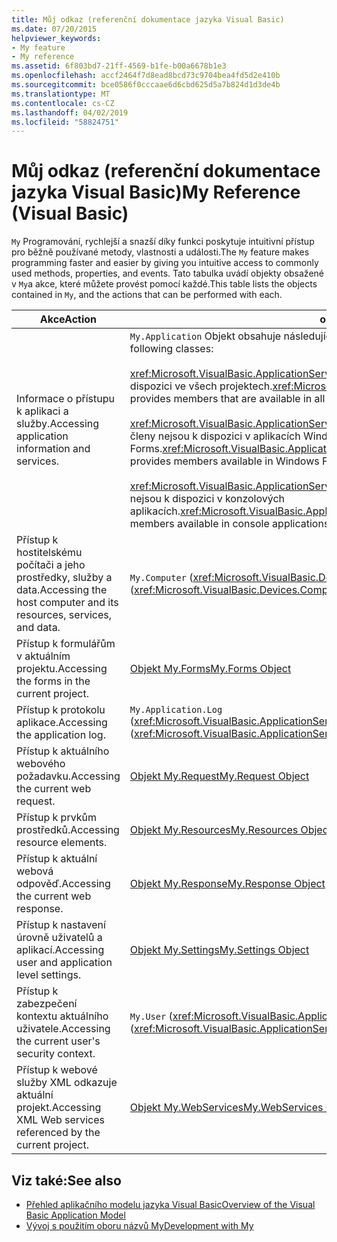 ```yaml
---
title: Můj odkaz (referenční dokumentace jazyka Visual Basic)
ms.date: 07/20/2015
helpviewer_keywords:
- My feature
- My reference
ms.assetid: 6f803bd7-21ff-4569-b1fe-b00a6678b1e3
ms.openlocfilehash: accf2464f7d8ead8bcd73c9704bea4fd5d2e410b
ms.sourcegitcommit: bce0586f0cccaae6d6cbd625d5a7b824d1d3de4b
ms.translationtype: MT
ms.contentlocale: cs-CZ
ms.lasthandoff: 04/02/2019
ms.locfileid: "58824751"
---
```

# <a name="my-reference-visual-basic"></a><span data-ttu-id="ca728-102">Můj odkaz (referenční dokumentace jazyka Visual Basic)</span><span class="sxs-lookup"><span data-stu-id="ca728-102">My Reference (Visual Basic)</span></span>
<span data-ttu-id="ca728-103">`My` Programování, rychlejší a snazší díky funkci poskytuje intuitivní přístup pro běžně používané metody, vlastnosti a události.</span><span class="sxs-lookup"><span data-stu-id="ca728-103">The `My` feature makes programming faster and easier by giving you intuitive access to commonly used methods, properties, and events.</span></span> <span data-ttu-id="ca728-104">Tato tabulka uvádí objekty obsažené v `My`a akce, které můžete provést pomocí každé.</span><span class="sxs-lookup"><span data-stu-id="ca728-104">This table lists the objects contained in `My`, and the actions that can be performed with each.</span></span>  
  
|<span data-ttu-id="ca728-105">**Akce**</span><span class="sxs-lookup"><span data-stu-id="ca728-105">**Action**</span></span>|<span data-ttu-id="ca728-106">**objekt**</span><span class="sxs-lookup"><span data-stu-id="ca728-106">**Object**</span></span>|  
|----------------|----------------|  
|<span data-ttu-id="ca728-107">Informace o přístupu k aplikaci a služby.</span><span class="sxs-lookup"><span data-stu-id="ca728-107">Accessing application information and services.</span></span>|<span data-ttu-id="ca728-108">`My.Application` Objekt obsahuje následující třídy:</span><span class="sxs-lookup"><span data-stu-id="ca728-108">The `My.Application` object consists of the following classes:</span></span><br /><br /> <span data-ttu-id="ca728-109"><xref:Microsoft.VisualBasic.ApplicationServices.ApplicationBase> obsahuje členy, které jsou k dispozici ve všech projektech.</span><span class="sxs-lookup"><span data-stu-id="ca728-109"><xref:Microsoft.VisualBasic.ApplicationServices.ApplicationBase> provides members that are available in all projects.</span></span><br /><br /> <span data-ttu-id="ca728-110"><xref:Microsoft.VisualBasic.ApplicationServices.WindowsFormsApplicationBase> obsahuje členy nejsou k dispozici v aplikacích Windows Forms.</span><span class="sxs-lookup"><span data-stu-id="ca728-110"><xref:Microsoft.VisualBasic.ApplicationServices.WindowsFormsApplicationBase> provides members available in Windows Forms applications.</span></span><br /><br /> <span data-ttu-id="ca728-111"><xref:Microsoft.VisualBasic.ApplicationServices.ConsoleApplicationBase> obsahuje členy nejsou k dispozici v konzolových aplikacích.</span><span class="sxs-lookup"><span data-stu-id="ca728-111"><xref:Microsoft.VisualBasic.ApplicationServices.ConsoleApplicationBase> provides members available in console applications.</span></span>|  
|<span data-ttu-id="ca728-112">Přístup k hostitelskému počítači a jeho prostředky, služby a data.</span><span class="sxs-lookup"><span data-stu-id="ca728-112">Accessing the host computer and its resources, services, and data.</span></span>|<span data-ttu-id="ca728-113">`My.Computer` (<xref:Microsoft.VisualBasic.Devices.Computer>)</span><span class="sxs-lookup"><span data-stu-id="ca728-113">`My.Computer` (<xref:Microsoft.VisualBasic.Devices.Computer>)</span></span>|  
|<span data-ttu-id="ca728-114">Přístup k formulářům v aktuálním projektu.</span><span class="sxs-lookup"><span data-stu-id="ca728-114">Accessing the forms in the current project.</span></span>|[<span data-ttu-id="ca728-115">Objekt My.Forms</span><span class="sxs-lookup"><span data-stu-id="ca728-115">My.Forms Object</span></span>](../../../visual-basic/language-reference/objects/my-forms-object.md)|  
|<span data-ttu-id="ca728-116">Přístup k protokolu aplikace.</span><span class="sxs-lookup"><span data-stu-id="ca728-116">Accessing the application log.</span></span>|<span data-ttu-id="ca728-117">`My.Application.Log` (<xref:Microsoft.VisualBasic.ApplicationServices.ApplicationBase.Log%2A>)</span><span class="sxs-lookup"><span data-stu-id="ca728-117">`My.Application.Log` (<xref:Microsoft.VisualBasic.ApplicationServices.ApplicationBase.Log%2A>)</span></span>|  
|<span data-ttu-id="ca728-118">Přístup k aktuálního webového požadavku.</span><span class="sxs-lookup"><span data-stu-id="ca728-118">Accessing the current web request.</span></span>|[<span data-ttu-id="ca728-119">Objekt My.Request</span><span class="sxs-lookup"><span data-stu-id="ca728-119">My.Request Object</span></span>](../../../visual-basic/language-reference/objects/my-request-object.md)|  
|<span data-ttu-id="ca728-120">Přístup k prvkům prostředků.</span><span class="sxs-lookup"><span data-stu-id="ca728-120">Accessing resource elements.</span></span>|[<span data-ttu-id="ca728-121">Objekt My.Resources</span><span class="sxs-lookup"><span data-stu-id="ca728-121">My.Resources Object</span></span>](../../../visual-basic/language-reference/objects/my-resources-object.md)|  
|<span data-ttu-id="ca728-122">Přístup k aktuální webová odpověď.</span><span class="sxs-lookup"><span data-stu-id="ca728-122">Accessing the current web response.</span></span>|[<span data-ttu-id="ca728-123">Objekt My.Response</span><span class="sxs-lookup"><span data-stu-id="ca728-123">My.Response Object</span></span>](../../../visual-basic/language-reference/objects/my-response-object.md)|  
|<span data-ttu-id="ca728-124">Přístup k nastavení úrovně uživatelů a aplikací.</span><span class="sxs-lookup"><span data-stu-id="ca728-124">Accessing user and application level settings.</span></span>|[<span data-ttu-id="ca728-125">Objekt My.Settings</span><span class="sxs-lookup"><span data-stu-id="ca728-125">My.Settings Object</span></span>](../../../visual-basic/language-reference/objects/my-settings-object.md)|  
|<span data-ttu-id="ca728-126">Přístup k zabezpečení kontextu aktuálního uživatele.</span><span class="sxs-lookup"><span data-stu-id="ca728-126">Accessing the current user's security context.</span></span>|<span data-ttu-id="ca728-127">`My.User` (<xref:Microsoft.VisualBasic.ApplicationServices.User>)</span><span class="sxs-lookup"><span data-stu-id="ca728-127">`My.User` (<xref:Microsoft.VisualBasic.ApplicationServices.User>)</span></span>|  
|<span data-ttu-id="ca728-128">Přístup k webové služby XML odkazuje aktuální projekt.</span><span class="sxs-lookup"><span data-stu-id="ca728-128">Accessing XML Web services referenced by the current project.</span></span>|[<span data-ttu-id="ca728-129">Objekt My.WebServices</span><span class="sxs-lookup"><span data-stu-id="ca728-129">My.WebServices Object</span></span>](../../../visual-basic/language-reference/objects/my-webservices-object.md)|  
  
## <a name="see-also"></a><span data-ttu-id="ca728-130">Viz také:</span><span class="sxs-lookup"><span data-stu-id="ca728-130">See also</span></span>

- [<span data-ttu-id="ca728-131">Přehled aplikačního modelu jazyka Visual Basic</span><span class="sxs-lookup"><span data-stu-id="ca728-131">Overview of the Visual Basic Application Model</span></span>](../../../visual-basic/developing-apps/development-with-my/overview-of-the-visual-basic-application-model.md)
- [<span data-ttu-id="ca728-132">Vývoj s použitím oboru názvů My</span><span class="sxs-lookup"><span data-stu-id="ca728-132">Development with My</span></span>](../../../visual-basic/developing-apps/development-with-my/index.md)
